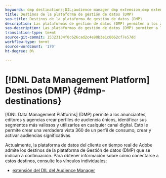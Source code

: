 ```yaml
---
keywords: dmp destinations;DIL;audience manager dmp extension;dmp extension;data management platform;data management platform destinations
title: Destinos de la plataforma de gestión de datos (DMP)
seo-title: Destinos de la plataforma de gestión de datos (DMP)
description: Las plataformas de gestión de datos (DMP) permiten a los anunciantes, editores y agencias crear perfiles de audiencia únicos, identificar los segmentos más valiosos y utilizarlos en cualquier canal digital. Esto le permite crear una verdadera vista 360 de un perfil de consumo, crear y activar audiencias significativas.
seo-description: Las plataformas de gestión de datos (DMP) permiten a los anunciantes, editores y agencias crear perfiles de audiencia únicos, identificar los segmentos más valiosos y utilizarlos en cualquier canal digital. Esto le permite crear una verdadera vista 360 de un perfil de consumo, crear y activar audiencias significativas.
translation-type: tm+mt
source-git-commit: 15323134f0c626cad2c4e90b3e1c0662cf7e57dd
workflow-type: tm+mt
source-wordcount: '170'
ht-degree: 0%

---
```



# [!DNL Data Management Platform] Destinos (DMP) {#dmp-destinations}

[!DNL Data Management Platforms] (DMP) permite a los anunciantes, editores y agencias crear perfiles de audiencia únicos, identificar sus segmentos más valiosos y utilizarlos en cualquier canal digital. Esto le permite crear una verdadera vista 360 de un perfil de consumo, crear y activar audiencias significativas.

Actualmente, la plataforma de datos del cliente en tiempo real de Adobe admite los destinos de la plataforma de Gestión de datos (DMP) que se indican a continuación. Para obtener información sobre cómo conectarse a estos destinos, consulte los vínculos individuales:

* [extensión del DIL del Audience Manager](/help/rtcdp/destinations/aam-dil-extension.md)
